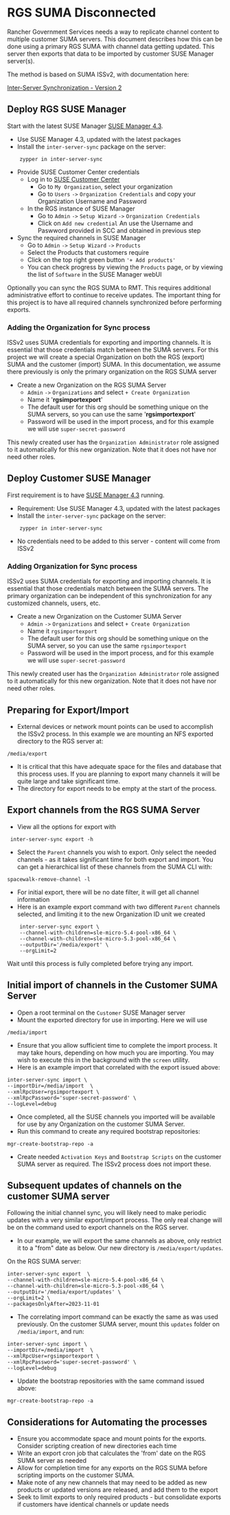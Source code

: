 # RGS SUMA Disconnected
Rancher Government Services needs a way to replicate channel content to multiple customer SUMA servers.  This document describes how this can be done using a primary RGS SUMA with channel data getting updated.  This server then exports that data to be imported by customer SUSE Manager server(s). 

The method is based on SUMA ISSv2, with documentation here:

[Inter-Server Synchronization - Version 2](https://documentation.suse.com/suma/4.3/en/suse-manager/administration/iss_v2.html)


## Deploy RGS SUSE Manager
Start with the latest SUSE Manager [SUSE Manager 4.3](https://www.suse.com/download/suse-manager/). 

- Use SUSE Manager 4.3, updated with the latest packages
- Install the `inter-server-sync` package on the server:
```
	zypper in inter-server-sync
```
- Provide SUSE Customer Center credentials
  - Log in to [SUSE Customer Center](https://scc.suse.com)
    - Go to `My Organization`, select your organization
    - Go to `Users` `->` `Organization Credentials` and copy your Organization Username and Password
  - In the RGS instance of SUSE Manager
    - Go to `Admin` `->` `Setup Wizard` `->` `Organization Credentials`
    - Click on `Add new credential` An use the Username and Paswword provided in SCC and obtained in previous step
- Sync the required channels in SUSE Manager
  - Go to `Admin` `->` `Setup Wizard` `->` `Products`
  - Select the Products that customers require
  - Click on the top right green button `'+ Add products'`
  - You can check progress by viewing the `Products` page, or by viewing the list of `Software` in the SUSE Manager webUI

Optionally you can sync the RGS SUMA to RMT.  This requires additional administrative effort to continue to receive updates.  The important thing for this project is to have all required channels synchronized before performing exports.

### Adding the Organization for Sync process
ISSv2 uses SUMA credentials for exporting and importing channels.  It is essential that those credentials match between the SUMA servers. For this project we will create a special Organization on both the RGS (export) SUMA and the customer (import) SUMA.  In this documentation, we assume there previously is only the primary organization on the RGS SUMA server  
 - Create a new Organization on the RGS SUMA Server 
 	- `Admin` `->` `Organizations` and select `+ Create Organization`
 	- Name it '**rgsimportexport**'
 	- The default user for this org should be something unique  on the SUMA servers, so you can use the same '**rgsimportexport**'
 	- Password will be used in the import process, and for this example we will use `super-secret-password`

This newly created user has the `Organization Administrator` role assigned to it automatically for this new organization.   Note that it does not have nor need other roles.


## Deploy Customer SUSE Manager
First requirement is to have [SUSE Manager 4.3](https://www.suse.com/download/suse-manager/) running. 

- Requirement: Use SUSE Manager 4.3, updated with the latest packages
- Install the `inter-server-sync` package on the server:
```
	zypper in inter-server-sync
```
- No credentials need to be added to this server - content will come from ISSv2

### Adding Organization for Sync process
ISSv2 uses SUMA credentials for exporting and importing channels.  It is essential that those credentials match between the SUMA servers. The primary organization can be independent of this synchronization for any customized channels, users, etc.  
 - Create a new Organization on the Customer SUMA Server 
 	- `Admin` `->` `Organizations` and select `+ Create Organization`
 	- Name it `rgsimportexport`
 	- The default user for this org should be something unique  on the SUMA server, so you can use the same `rgsimportexport`
 	- Password will be used in the import process, and for this example we will use `super-secret-password`

This newly created user has the `Organization Administrator` role assigned to it automatically for this new organization.   Note that it does not have nor need other roles.


## Preparing for Export/Import
- External devices or network mount points can be used to accomplish the ISSv2 process.  In this example we are mounting an NFS exported directory to the RGS server at:

 `/media/export`
 
- It is critical that this have adequate space for the files and database that this process uses.  If you are planning to export many channels it will be quite large and take significant time.
- The directory for export needs to be empty at the start of the process.

## Export channels from the RGS SUMA Server

- View all the options for export with
```
 inter-server-sync export -h
```
- Select the `Parent` channels you wish to export.  Only select the needed channels - as it takes significant time for both export and import.  You can get a hierarchical list of these channels from the SUMA CLI with:
```
spacewalk-remove-channel -l
```
- For initial export, there will be no date filter, it will get all channel information
- Here is an example export command with two different `Parent` channels selected, and limiting it to the new Organization ID unit we created
```
    inter-server-sync export \
    --channel-with-children=sle-micro-5.4-pool-x86_64 \
    --channel-with-children=sle-micro-5.3-pool-x86_64 \
    --outputDir='/media/export' \
    --orgLimit=2
```

Wait until this process is fully completed before trying any import.


## Initial import of channels in the Customer SUMA Server

- Open a root terminal on the `Customer` SUSE Manager server
- Mount the exported directory for use in importing.  Here we will use 

`/media/import`
- Ensure that you allow sufficient time to complete the import process.  It may take hours, depending on how much you are importing.  You may wish to execute this in the background with the `screen` utility.
- Here is an example import that correlated with the export issued above:

``` 
inter-server-sync import \
--importDir=/media/import  \
--xmlRpcUser=rgsimportexport \
--xmlRpcPassword='super-secret-password' \
--logLevel=debug
```

- Once completed, all the SUSE channels you imported will be available for use by any Organization on the customer SUMA Server.
- Run this command to create any required bootstrap repositories:
```
mgr-create-bootstrap-repo -a
```
- Create needed `Activation Keys` and `Bootstrap Scripts` on the customer SUMA server as required.  The ISSv2 process does not import these.

## Subsequent updates of channels on the customer SUMA server

Following the initial channel sync, you will likely need to make periodic updates with a very similar export/import process.  The only real change will be on the command used to export channels on the RGS server.  

- In our example, we will export the same channels as above, only restrict it to a "from" date as below.  Our new directory is `/media/export/updates`.

On the RGS SUMA server:

```
inter-server-sync export  \
--channel-with-children=sle-micro-5.4-pool-x86_64 \
--channel-with-children=sle-micro-5.3-pool-x86_64 \
--outputDir='/media/export/updates' \
--orgLimit=2 \
--packagesOnlyAfter=2023-11-01
```

- The correlating import command can be exactly the same as was used previously.
On the customer SUMA server, mount this `updates` folder on `/media/import`, and run:

```
inter-server-sync import \
--importDir=/media/import  \
--xmlRpcUser=rgsimportexport \
--xmlRpcPassword='super-secret-password' \
--logLevel=debug
```
- Update the bootstrap repositories with the same command issued above:
```
mgr-create-bootstrap-repo -a
```


## Considerations for Automating the processes

- Ensure you accommodate space and mount points for the exports.  Consider scripting creation of new directories each time
- Write an export cron job that calculates the 'from' date on the RGS SUMA server as needed 
- Allow for completion time for any exports on the RGS SUMA before scripting imports on the customer SUMA.
- Make note of any new channels that may need to be added as new products or updated versions are released, and add them to the export
- Seek to limit exports to only required products - but consolidate exports if customers have identical channels or update needs

